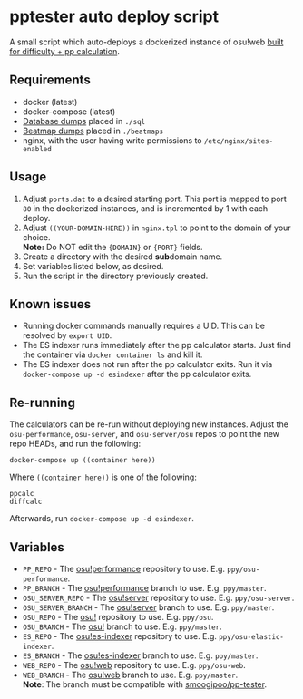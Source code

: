 # pptester auto deploy script

A small script which auto-deploys a dockerized instance of osu!web [built for difficulty + pp calculation](https://github.com/smoogipoo/osu-web/tree/pp-tester).

## Requirements

- docker (latest)
- docker-compose (latest)
- [Database dumps](https://data.ppy.sh) placed in `./sql`
- [Beatmap dumps](https://data.ppy.sh) placed in `./beatmaps`
- nginx, with the user having write permissions to `/etc/nginx/sites-enabled`

## Usage

1. Adjust `ports.dat` to a desired starting port. This port is mapped to port `80` in the dockerized instances, and is incremented by 1 with each deploy.
2. Adjust `((YOUR-DOMAIN-HERE))` in `nginx.tpl` to point to the domain of your choice.  
  **Note:** Do NOT edit the `{DOMAIN}` or `{PORT}` fields.
3. Create a directory with the desired **sub**domain name.
4. Set variables listed below, as desired.
5. Run the script in the directory previously created.

## Known issues
- Running docker commands manually requires a UID. This can be resolved by `export UID`.
- The ES indexer runs immediately after the pp calculator starts. Just find the container via `docker container ls` and kill it.
- The ES indexer does not run after the pp calculator exits. Run it via `docker-compose up -d esindexer` after the pp calculator exits.

## Re-running

The calculators can be re-run without deploying new instances. Adjust the `osu-performance`, `osu-server`, and `osu-server/osu` repos to point the new repo HEADs, and run the following:

```
docker-compose up ((container here))
```

Where `((container here))` is one of the following:  
```
ppcalc
diffcalc
```

Afterwards, run `docker-compose up -d esindexer`.

## Variables

- `PP_REPO` - The [osu!performance](https://github.com/ppy/osu-performance) repository to use. E.g. `ppy/osu-performance`.
- `PP_BRANCH` - The [osu!performance](https://github.com/ppy/osu-performance) branch to use. E.g. `ppy/master`.
- `OSU_SERVER_REPO` - The [osu!server](https://github.com/ppy/osu-server) repository to use. E.g. `ppy/osu-server`.
- `OSU_SERVER_BRANCH` - The [osu!server](https://github.com/ppy/osu-server) branch to use. E.g. `ppy/master`.
- `OSU_REPO` - The [osu!](https://github.com/ppy/osu) repository to use. E.g. `ppy/osu`.
- `OSU_BRANCH` - The [osu!](https://github.com/ppy/osu) branch to use. E.g. `ppy/master`.
- `ES_REPO` - The [osu!es-indexer](https://github.com/ppy/osu-elastic-indexer) repository to use. E.g. `ppy/osu-elastic-indexer`.
- `ES_BRANCH` - The [osu!es-indexer](https://github.com/ppy/osu-elastic-indexer) branch to use. E.g. `ppy/master`.
- `WEB_REPO` - The [osu!web](https://github.com/ppy/osu-web) repository to use. E.g. `ppy/osu-web`.
- `WEB_BRANCH` - The [osu!web](https://github.com/ppy/osu-web) branch to use. E.g. `ppy/master`.  
  **Note**: The branch must be compatible with [smoogipoo/pp-tester](https://github.com/smoogipoo/osu-web/tree/pp-tester).